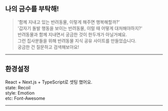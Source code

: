 ## 나의 금수를 부탁해!
> '함께 지내고 있는 반려동물, 이렇게 해주면 행복해할까?'  
'갑자기 돌발 행동을 보이는 반려동물, 이럴 때 어떻게 대처해야하지?'  
반려동물과 함께 지내면서 궁금한 것이 한두개가 아닐거예요.  
그런 집사분들을 위해 반려동물 지식 공유 사이트를 만들었습니다.  
궁금한 건 질문하고 검색해보아요!  

---

## 환경설정

React + Next.js + TypeScript로 셋팅 했어요.  
state: Recoil  
style: Emotion  
etc: Font-Awesome 

---


